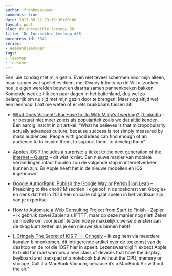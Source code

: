 ```yaml
---
author: frankmeeuwsen
comments: true
date: 2013-09-22 13:13:36+00:00
layout: post
slug: de-incredible-leesmap-38
title: 'De Incredible Leesmap #38'
wordpress_id: 3642
series:
- Weekendleesvoer
tags:
- leesmap
- leesvoer
---
```


Een luie zondag met mijn gezin. Even niet teveel schermen voor mijn alleen, maar samen wat spelletjes doen, met Disney Infinity op de Wii uitzoeken hoe je eigen werelden bouwt en daarna samen pannenkoeken bakken. Komende week zit ik een paar dagen in het buitenland, dus wel zo belangrijk om nu tijd met mijn gezin door te brengen. Maar nog altijd wel een leesmap! Laat me weten of er iets bruikbaars tussen zit!



	
  * [What Does Vincent’s Ear Have to Do With Miley’s Twerking? | LinkedIn](http://www.linkedin.com/today/post/article/20130913145318-234814-what-does-vincent-s-ear-have-to-do-with-miley-s-twerking-popularity-redefined) – er bestaat niet meer zoiets als populariteit zoals we dat altijd kenden. Een aardig inzicht in dit artikel: “What he believes is that micropopularity actually advances culture, because success is not simply measured by mass audiences. People with good ideas can find enough of an audience to to inspire them, to support them, to develop them”

	
  * [Apple’s iOS 7 includes a surprise: a ticket to the next generation of the internet – Quartz](http://qz.com/126642/apples-ios7-includes-a-surprise-a-ticket-to-the-next-generation-of-the-internet/) – dit wist ik niet. Een nieuwe manier van mobiele verbindingen intact houden zou de volgende stap in internetverkeer kunnen zijn. En Apple heeft het in de nieuwe modellen en iOS ingebouwd!

	
  * [Google AuthorRank. Publish the Google Way or Perish | ion Leap](http://ionleap.com/2012/12/google-authorrank-publish-the-google-way-or-perish/) – Preaching to the choir? Misschien. Ik geloof in de toekomst van Google+ en denk dat het in 2014 een cruciale rol gaat spelen in het vindbaar zijn van je expertise.

	
  * [How to Automate a Web Consulting Project from Start to Finish - Zapier](https://zapier.com/blog/how-automate-web-consulting-project-start-finish/) – ik gebruik zowel Zapier als IFTTT, maar op deze manier nog niet! Zeker de moeite om voor jezelf te zien hoe je makkelijk diverse diensten aan de skag kunt zetten als je een nieuwe klus binnen hebt!

	
  * [I, Cringely The Secret of iOS 7 - I, Cringely](http://www.cringely.com/2013/09/19/the-secret-of-ios-7/) – ik zag hem via meerdere kanalen binnenkomen, dit intrigerende artikel over de toekomst van de desktop en de rol die iOS7 hier in speelt. Lezenswaardig! “I expect Apple to build for road warriors a new class of devices that have the display, keyboard and trackpad of a notebook but without the CPU, memory or storage. Call it a MacBook Vacuum, because it’s a MacBook Air without the air.”



